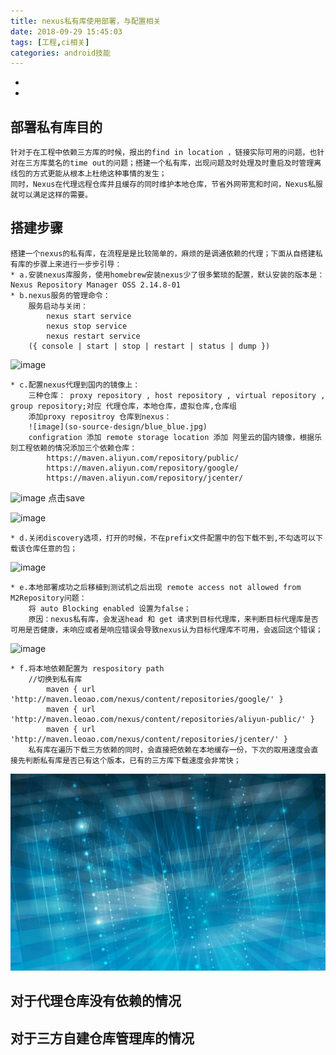 ```yaml
---
title: nexus私有库使用部署，与配置相关
date: 2018-09-29 15:45:03
tags: [工程,ci相关]
categories: android技能
---
```

* 
* 
<!-- more -->
##  部署私有库目的  ## 
```
针对于在工程中依赖三方库的时候，报出的find in location ，链接实际可用的问题，也针对在三方库莫名的time out的问题；搭建一个私有库，出现问题及时处理及时重启及时管理离线包的方式更能从根本上杜绝这种事情的发生；
同时，Nexus在代理远程仓库并且缓存的同时维护本地仓库，节省外网带宽和时间，Nexus私服就可以满足这样的需要。
```
## 搭建步骤 ##
	搭建一个nexus的私有库，在流程是是比较简单的，麻烦的是调通依赖的代理；下面从自搭建私有库的步骤上来进行一步步引导：
	* a.安装nexus库服务，使用homebrew安装nexus少了很多繁琐的配置，默认安装的版本是：Nexus Repository Manager OSS 2.14.8-01
	* b.nexus服务的管理命令：
		服务启动与关闭：
			nexus start service
			nexus stop service
			nexus restart service
		({ console | start | stop | restart | status | dump })

![image](so-source-design/nexus_setup.jpg)

	* c.配置nexus代理到国内的镜像上：
		三种仓库： proxy repository , host repository , virtual repository , group repository;对应 代理仓库，本地仓库，虚拟仓库,仓库组
		添加proxy repositroy 仓库到nexus：
		![image](so-source-design/blue_blue.jpg)
		configration 添加 remote storage location 添加 阿里云的国内镜像，根据乐刻工程依赖的情况添加三个依赖仓库：
			https://maven.aliyun.com/repository/public/
			https://maven.aliyun.com/repository/google/
			https://maven.aliyun.com/repository/jcenter/


![image](so-source-design/add_proxy_repository.jpg)
		点击save

![image](so-source-design/new_repository_configration.png)

	* d.关闭discovery选项，打开的时候，不在prefix文件配置中的包下载不到,不勾选可以下载该仓库任意的包；

![image](so-source-design/nexus_discovery.png)

	* e.本地部署成功之后移植到测试机之后出现 remote access not allowed from M2Repository问题：
		将 auto Blocking enabled 设置为false；
		原因：nexus私有库，会发送head 和 get 请求到目标代理库，来判断目标代理库是否可用是否健康，未响应或者是响应错误会导致nexus认为目标代理库不可用，会返回这个错误；

![image](so-source-design/nexus_error_m2repository.png)

	* f.将本地依赖配置为 respository path 
		//切换到私有库
	        maven { url 'http://maven.leoao.com/nexus/content/repositories/google/' }
	        maven { url 'http://maven.leoao.com/nexus/content/repositories/aliyun-public/' }
	        maven { url 'http://maven.leoao.com/nexus/content/repositories/jcenter/' }
	    私有库在遍历下载三方依赖的同时，会直接把依赖在本地缓存一份，下次的取用速度会直接先判断私有库是否已有这个版本，已有的三方库下载速度会非常快；

	   

![image](so-source-design/blue_blue.jpg)

## 对于代理仓库没有依赖的情况 ##
	

## 对于三方自建仓库管理库的情况 ##
